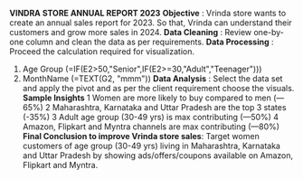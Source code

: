 **VINDRA STORE ANNUAL REPORT 2023**
**Objective** : Vrinda store wants to create an annual sales report for 2023. So that, Vrinda can understand their customers and grow more sales in 2024.
**Data Cleaning** : Review one-by-one column and clean the data as per requirements.
**Data Processing** : Proceed the calculation required for visualization.
   1. Age Group (=IF(E2>50,"Senior",IF(E2>=30,"Adult","Teenager")))
   2. MonthName (=TEXT(G2, "mmm"))
**Data Analysis** : Select the data set and apply the pivot and as per the client requirement choose the visuals.
**Sample Insights**
1 Women are more likely to buy compared to men (—65%)
2 Maharashtra, Karnataka and Uttar Pradesh are the top 3 states (-35%)
3 Adult age group (30-49 yrs) is max contributing (—50%)
4 Amazon, Flipkart and Myntra channels are max contributing (—80%)
**Final Conclusion to improve Vrinda store sales**:
Target women customers of age group (30-49 yrs) living in Maharashtra, Karnataka and Uttar Pradesh by showing ads/offers/coupons available on Amazon, Flipkart and Myntra.
